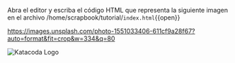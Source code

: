 Abra el editor y escriba el código HTML que representa la siguiente imagen en el archivo /home/scrapbook/tutorial/`index.html`{{open}} 

https://images.unsplash.com/photo-1551033406-611cf9a28f67?auto=format&fit=crop&w=334&q=80

![Katacoda Logo](https://katacoda.com/sofkau/courses/course-html/scen-html-image/assets/step2.png)